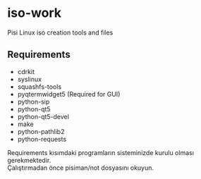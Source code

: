 iso-work
========

Pisi Linux iso creation tools and files

Requirements
------------
 - cdrkit
 - syslinux
 - squashfs-tools
 - pyqtermwidget5 (Required for GUI)
 - python-sip
 - python-qt5
 - python-qt5-devel
 - make
 - python-pathlib2
 - python-requests

Requirements kısımdaki programların sisteminizde kurulu olması gerekmektedir. <br>
Çalıştırmadan önce pisiman/not dosyasını okuyun.
